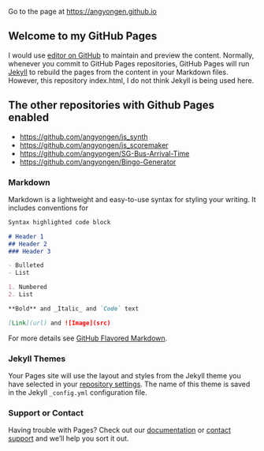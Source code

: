 Go to the page at https://angyongen.github.io

## Welcome to my GitHub Pages

I would use [editor on GitHub](https://github.com/angyongen/angyongen.github.io/edit/master/README.md) to maintain and preview the content.
Normally, whenever you commit to GitHub Pages repositories, GitHub Pages will run [Jekyll](https://jekyllrb.com/) to rebuild the pages from the content in your Markdown files. However, this repository index.html, I do not think Jekyll is being used here. 

## The other repositories with Github Pages enabled

- https://github.com/angyongen/js_synth
- https://github.com/angyongen/js_scoremaker
- https://github.com/angyongen/SG-Bus-Arrival-Time
- https://github.com/angyongen/Bingo-Generator

### Markdown

Markdown is a lightweight and easy-to-use syntax for styling your writing. It includes conventions for

```markdown
Syntax highlighted code block

# Header 1
## Header 2
### Header 3

- Bulleted
- List

1. Numbered
2. List

**Bold** and _Italic_ and `Code` text

[Link](url) and ![Image](src)
```

For more details see [GitHub Flavored Markdown](https://guides.github.com/features/mastering-markdown/).

### Jekyll Themes

Your Pages site will use the layout and styles from the Jekyll theme you have selected in your [repository settings](https://github.com/angyongen/angyongen.github.io/settings). The name of this theme is saved in the Jekyll `_config.yml` configuration file.

### Support or Contact

Having trouble with Pages? Check out our [documentation](https://help.github.com/categories/github-pages-basics/) or [contact support](https://github.com/contact) and we’ll help you sort it out.
